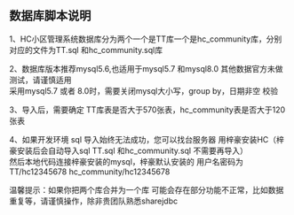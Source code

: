 ## 数据库脚本说明

1、HC小区管理系统数据库分为两个一个是TT库一个是hc_community库，分别对应的文件为TT.sql 和hc_community.sql库</br>

2、数据库版本推荐mysql5.6,也适用于mysql5.7 和mysql8.0 其他数据官方未做测试，请谨慎适用</br>
采用mysql5.7 或者 8.0时，需要关闭mysql大小写，group by，日期非空 校验</br>

3、导入后，需要确定 TT库表是否大于570张表，hc_community表是否大于120张表</br>

4、如果开发环境 sql 导入始终无法成功，您可以找台服务器 用梓豪安装HC（梓豪安装后会自动导入sql TT.sql 和hc_community.sql 不需要再导入）</br>
然后本地代码连接梓豪安装的mysql，梓豪默认安装的 用户名密码为 TT/hc12345678  hc_community/hc12345678

温馨提示：如果你把两个库合并为一个库 可能会存在部分功能不正常，比如数据重复等，请谨慎操作，除非贵团队熟悉sharejdbc